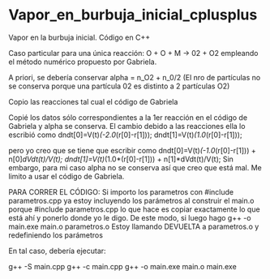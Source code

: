 # Vapor_en_burbuja_inicial_cplusplus
Vapor en la burbuja inicial. Código en C++

Caso particular para una única reacción:
O + O + M -> 02 + O2
empleando el método numérico propuesto por Gabriela.

A priori, se debería conservar
alpha = n_O2 + n_0/2
(El nro de partículas no se conserva porque una partícula 02 es distinto a 2 partículas O2)

Copio las reacciones tal cual el código de Gabriela


Copié los datos sólo correspondientes a la 1er reacción en el código de Gabriela y alpha se conserva. El cambio debido a las reacciones ella lo escribió como
dndt[0]=V(t)*(-2.0*(r[0]-r[1]));
dndt[1]=V(t)*(1.0*(r[0]-r[1]));

pero yo creo que se tiene que escribir como
dndt[0]=V(t)*(-1.0*(r[0]-r[1])) + n[0]*dVdt(t)/V(t);
dndt[1]=V(t)*(1.0*(r[0]-r[1])) + n[1]*dVdt(t)/V(t);
Sin embargo, para mi caso alpha no se conserva así que creo que está mal. Me limito a usar el código de Gabriela.





PARA CORRER EL CÓDIGO:
Si importo los parametros con
#include parametros.cpp
ya estoy incluyendo los parámetros al construir el main.o porque #include parametros.cpp lo que hace es copiar exactamente lo que está ahí y ponerlo donde yo le digo. De este modo, si luego hago
g++ -o main.exe main.o parametros.o
Estoy llamando DEVUELTA a parametros.o y redefiniendo los parámetros

En tal caso, debería ejecutar:

g++ -S main.cpp
g++ -c main.cpp
g++ -o main.exe main.o
main.exe
